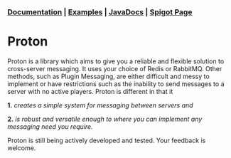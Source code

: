 ### [Documentation](https://proton-1.gitbook.io/proton/) | [Examples](https://github.com/mcgrizzz/ProtonExamples) | [JavaDocs](https://mcgrizzz.github.io/ProtonDocs/) | [Spigot Page](https://www.spigotmc.org/resources/proton.87159/)
# Proton
Proton is a library which aims to give you a reliable and flexible solution to cross-server messaging.
It uses your choice of Redis or RabbitMQ. Other methods, such as Plugin Messaging, are either difficult and messy to implement or have restrictions such as the inability to send messages to a server with no active players.
Proton is different in that it 

<b>1.</b> <i>creates a simple system for messaging between servers and</i> 

<b>2.</b> <i>is robust and versatile enough to where you can implement any messaging need you require.</i>


Proton is still being actively developed and tested. Your feedback is welcome.
